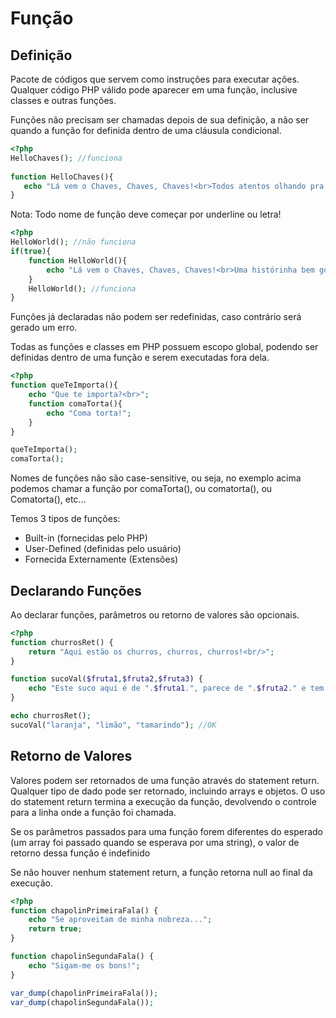 # Função

## Definição

Pacote de códigos que servem como instruções para executar ações. Qualquer código PHP válido pode aparecer em uma função, inclusive classes e outras funções.

Funções não precisam ser chamadas depois de sua definição, a não ser quando a função for definida dentro de uma cláusula condicional.

```php
<?php
HelloChaves(); //funciona
    
function HelloChaves(){
   echo "Lá vem o Chaves, Chaves, Chaves!<br>Todos atentos olhando pra TV";
}
```

Nota: Todo nome de função deve começar por underline ou letra!

```php
<?php
HelloWorld(); //não funciona
if(true){
	function HelloWorld(){
		echo "Lá vem o Chaves, Chaves, Chaves!<br>Uma histórinha bem gostosa de se ver";
	}
	HelloWorld(); //funciona
}
```
Funções já declaradas não podem ser redefinidas, caso contrário será gerado um erro.

Todas as funções e classes em PHP possuem escopo global, podendo ser definidas dentro de uma função e serem executadas fora dela.
```php
<?php
function queTeImporta(){
    echo "Que te importa?<br>";
    function comaTorta(){
    	echo "Coma torta!";
    }
}

queTeImporta();
comaTorta();
```
Nomes de funções não são case-sensitive, ou seja, no exemplo acima podemos chamar a função por comaTorta(), ou comatorta(), ou Comatorta(), etc...

Temos 3 tipos de funções:

* Built-in (fornecidas pelo PHP)
* User-Defined (definidas pelo usuário)
* Fornecida Externamente (Extensões)

## Declarando Funções

Ao declarar funções, parâmetros ou retorno de valores são opcionais.

```php
<?php
function churrosRet() { 
	return "Aqui estão os churros, churros, churros!<br/>";
}

function sucoVal($fruta1,$fruta2,$fruta3) { 
	echo "Este suco aqui é de ".$fruta1.", parece de ".$fruta2." e tem gosto de ".$fruta3."!<br/>";
}

echo churrosRet();
sucoVal("laranja", "limão", "tamarindo"); //OK
```

## Retorno de Valores

Valores podem ser retornados de uma função através do statement return. Qualquer tipo de dado pode ser retornado, incluindo arrays e objetos.
O uso do statement return termina a execução da função, devolvendo o controle para a linha onde a função foi chamada.

Se os parâmetros passados para uma função forem diferentes do esperado (um array foi passado quando se esperava por uma string), o valor de retorno dessa função é indefinido

Se não houver nenhum statement return, a função retorna null ao final da execução.

```php
<?php
function chapolinPrimeiraFala() { 
	echo "Se aproveitam de minha nobreza...";
	return true;
}

function chapolinSegundaFala() { 
	echo "Sigam-me os bons!";
}

var_dump(chapolinPrimeiraFala());
var_dump(chapolinSegundaFala());
```